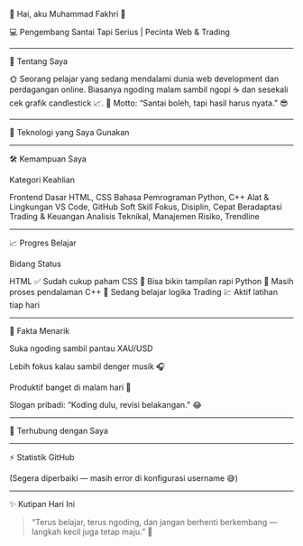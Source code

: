 🚀 Hai, aku Muhammad Fakhri 👋

💻 Pengembang Santai Tapi Serius | Pecinta Web & Trading


---

🧠 Tentang Saya

🌞 Seorang pelajar yang sedang mendalami dunia web development dan perdagangan online.
Biasanya ngoding malam sambil ngopi ☕ dan sesekali cek grafik candlestick 📈.
💬 Motto: “Santai boleh, tapi hasil harus nyata.” 😎


---

🧩 Teknologi yang Saya Gunakan




---

🛠️ Kemampuan Saya

Kategori	Keahlian

Frontend Dasar	HTML, CSS
Bahasa Pemrograman	Python, C++
Alat & Lingkungan	VS Code, GitHub
Soft Skill	Fokus, Disiplin, Cepat Beradaptasi
Trading & Keuangan	Analisis Teknikal, Manajemen Risiko, Trendline



---

📈 Progres Belajar

Bidang	Status

HTML	✅ Sudah cukup paham
CSS	🎨 Bisa bikin tampilan rapi
Python	🐍 Masih proses pendalaman
C++	🧩 Sedang belajar logika
Trading	💹 Aktif latihan tiap hari



---

🌈 Fakta Menarik

Suka ngoding sambil pantau XAU/USD

Lebih fokus kalau sambil denger musik 🎧

Produktif banget di malam hari 🌙

Slogan pribadi: “Koding dulu, revisi belakangan.” 😂



---

🔗 Terhubung dengan Saya






---

⚡ Statistik GitHub

(Segera diperbaiki — masih error di konfigurasi username 😅)


---

✨ Kutipan Hari Ini

> “Terus belajar, terus ngoding, dan jangan berhenti berkembang — langkah kecil juga tetap maju.” 💪

